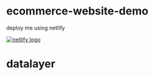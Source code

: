 # ecommerce-website-demo

deploy me using netlify

[![netlify logo](https://www.netlify.com/img/deploy/button.svg)](https://app.netlify.com/start/deploy?repository=https://github.com/yduflos-cell/ecommerce-website-demo)


# datalayer
